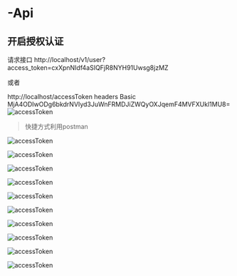 -Api 
===============

## 开启授权认证

请求接口
 http://localhost/v1/user?access_token=cxXpnNIdf4aSIQFjR8NYH91Uwsg8jzMZ
 
 或者
 
 http://localhost/accessToken 
 headers Basic MjA4ODIwODg6bkdrNVIyd3JuWnFRMDJiZWQyOXJqemF4MVFXUkl1MU8=
![accessToken](/doc/images/auth.png)


> 快捷方式利用postman

![accessToken](/doc/images/auth1.png)

![accessToken](/doc/images/auth2.png)

![accessToken](/doc/images/auth3.png)

![accessToken](/doc/images/demo12.png)

![accessToken](/doc/images/demo13.png)

![accessToken](/doc/images/demo14.png)

![accessToken](/doc/images/demo15.png)

![accessToken](/doc/images/demo16.png)

![accessToken](/doc/images/demo17.png)

![accessToken](/doc/images/demo18.png)
